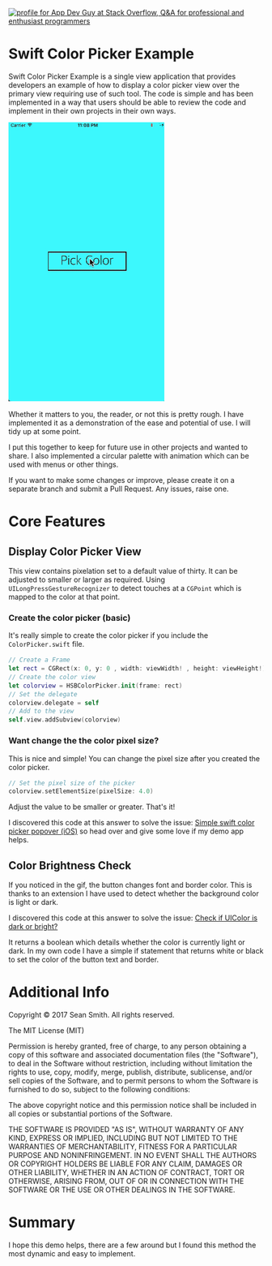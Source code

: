 <a href="https://stackoverflow.com/users/4008175/app-dev-guy"><img src="https://stackoverflow.com/users/flair/4008175.png?theme=dark" width="208" height="58" alt="profile for App Dev Guy at Stack Overflow, Q&amp;A for professional and enthusiast programmers" title="profile for App Dev Guy at Stack Overflow, Q&amp;A for professional and enthusiast programmers"></a>

# Swift Color Picker Example
Swift Color Picker Example is a single view application that provides developers an example of how to display a color picker view over the primary view requiring use of such tool. The code is simple and has been implemented in a way that users should be able to review the code and implement in their own projects in their own ways.

![alt tag](https://github.com/AppDevGuy/SwiftColorPicker/blob/master/swift-color-picker-demo.gif)

Whether it matters to you, the reader, or not this is pretty rough. I have implemented it as a demonstration of the ease and potential of use. I will tidy up at some point.

I put this together to keep for future use in other projects and wanted to share. I also implemented a circular palette with animation which can be used with menus or other things. 

If you want to make some changes or improve, please create it on a separate branch and submit a Pull Request. Any issues, raise one. 

# Core Features
## Display Color Picker View
This view contains pixelation set to a default value of thirty. It can be adjusted to smaller or larger as required. Using `UILongPressGestureRecognizer` to detect touches at a `CGPoint` which is mapped to the color at that point. 

### Create the color picker (basic)
It's really simple to create the color picker if you include the `ColorPicker.swift` file.

```Swift
// Create a Frame
let rect = CGRect(x: 0, y: 0 , width: viewWidth! , height: viewHeight!)
// Create the color view
let colorview = HSBColorPicker.init(frame: rect)
// Set the delegate
colorview.delegate = self
// Add to the view
self.view.addSubview(colorview)
```

### Want change the the color pixel size?
This is nice and simple! You can change the pixel size after you created the color picker.

```Swift
// Set the pixel size of the picker
colorview.setElementSize(pixelSize: 4.0)
```

Adjust the value to be smaller or greater. That's it!

I discovered this code at this answer to solve the issue: [Simple swift color picker popover (iOS)](http://stackoverflow.com/a/34142316/4008175) so head over and give some love if my demo app helps.

## Color Brightness Check
If you noticed in the gif, the button changes font and border color. This is thanks to an extension I have used to detect whether the background color is light or dark. 

I discovered this code at this answer to solve the issue: [Check if UIColor is dark or bright?](http://stackoverflow.com/a/29044899/4008175)

It returns a boolean which details whether the color is currently light or dark. In my own code I have a simple if statement that returns white or black to set the color of the button text and border.

# Additional Info
Copyright © 2017 Sean Smith. All rights reserved.

The MIT License (MIT)

Permission is hereby granted, free of charge, to any person obtaining a copy of this software and associated documentation files (the "Software"), to deal in the Software without restriction, including without limitation the rights to use, copy, modify, merge, publish, distribute, sublicense, and/or sell copies of the Software, and to permit persons to whom the Software is furnished to do so, subject to the following conditions:

The above copyright notice and this permission notice shall be included in all copies or substantial portions of the Software.

THE SOFTWARE IS PROVIDED "AS IS", WITHOUT WARRANTY OF ANY KIND, EXPRESS OR IMPLIED, INCLUDING BUT NOT LIMITED TO THE WARRANTIES OF MERCHANTABILITY, FITNESS FOR A PARTICULAR PURPOSE AND NONINFRINGEMENT. IN NO EVENT SHALL THE AUTHORS OR COPYRIGHT HOLDERS BE LIABLE FOR ANY CLAIM, DAMAGES OR OTHER LIABILITY, WHETHER IN AN ACTION OF CONTRACT, TORT OR OTHERWISE, ARISING FROM, OUT OF OR IN CONNECTION WITH THE SOFTWARE OR THE USE OR OTHER DEALINGS IN THE SOFTWARE.

# Summary
I hope this demo helps, there are a few around but I found this method the most dynamic and easy to implement.
